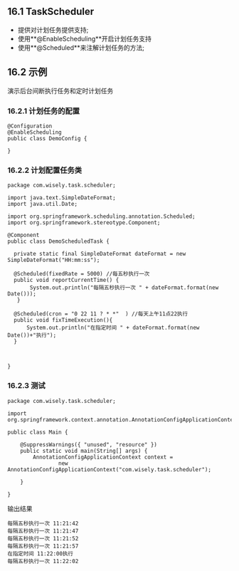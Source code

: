 ## 16.1 TaskScheduler

- 提供对计划任务提供支持;
- 使用**@EnableScheduling**开启计划任务支持
- 使用**@Scheduled**来注解计划任务的方法;

## 16.2 示例

演示后台间断执行任务和定时计划任务

### 16.2.1 计划任务的配置

```
@Configuration
@EnableScheduling
public class DemoConfig {

}

```

### 16.2.2 计划配置任务类

```
package com.wisely.task.scheduler;

import java.text.SimpleDateFormat;
import java.util.Date;

import org.springframework.scheduling.annotation.Scheduled;
import org.springframework.stereotype.Component;

@Component
public class DemoScheduledTask {

  private static final SimpleDateFormat dateFormat = new SimpleDateFormat("HH:mm:ss");

  @Scheduled(fixedRate = 5000) //每五秒执行一次
  public void reportCurrentTime() {
	   System.out.println("每隔五秒执行一次 " + dateFormat.format(new Date()));
   }

  @Scheduled(cron = "0 22 11 ? * *"  ) //每天上午11点22执行
  public void fixTimeExecution(){
	  System.out.println("在指定时间 " + dateFormat.format(new Date())+"执行");
  }



}

```

### 16.2.3 测试

```
package com.wisely.task.scheduler;

import org.springframework.context.annotation.AnnotationConfigApplicationContext;

public class Main {

	@SuppressWarnings({ "unused", "resource" })
	public static void main(String[] args) {
		AnnotationConfigApplicationContext context =
				new AnnotationConfigApplicationContext("com.wisely.task.scheduler");

	}

}

```
输出结果

```
每隔五秒执行一次 11:21:42
每隔五秒执行一次 11:21:47
每隔五秒执行一次 11:21:52
每隔五秒执行一次 11:21:57
在指定时间 11:22:00执行
每隔五秒执行一次 11:22:02
```
